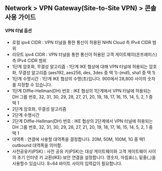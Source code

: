 ## Network > VPN Gateway(Site-to-Site VPN) > 콘솔 사용 가이드

#### VPN 터널 옵션
- 로컬 ipv4 CIDR : VPN 터널을 통한 통신이 허용된 NHN Cloud 측 IPv4 CIDR 범위
- 리모트 ipv4 CIDR : VPN 터널을 통한 통신이 허용된 고객 게이트웨이(온프레미스) 측 IPv4 CIDR 범위
- 1단계 암호화, 무결성 알고리즘 : 1단계 IKE 협상에 대해 VPN 터널에 허용되는 암호화, 무결성 알고리즘
 (aes192, aes256, des, 3des 중 택 1)-(md5, sha1 중 택 1)
- 1단계 수명시간 : 1단계 IKE 협상의 수명(초)입니다. 900에서 28,800 사이의 숫자를 지정할 수 있습니다.
- 1단계 Diffie-Hellman(DH) 번호 :  IKE 협상의 1단계에서 VPN 터널에 허용되는 DH 그룹 번호, 32, 31, 30, 29, 28, 27, 21, 20, 19, 18, 17, 16, 15, 14, 5, 2, 1 중 택 1
- 2단계 암호화, 무결성 알고리즘
- 2단계 수명시간
- 2단계 Diffie-Hellman(DH) 번호 : IKE 협상의 2단계에서 VPN 터널에 허용되는 DH 그룹 번호, 32, 31, 30, 29, 28, 27, 21, 20, 19, 18, 17, 16, 15, 14, 5, 2, 1 중 택 1
- 대역폭 : 연결에 사용할 대역폭을 결정합니다. 20M, 50M, 100M, 1G 중 택1
 outbound 대역폭을 의미함.
- 사전공유키(PSK) : 사전 공유 키(PSK)는 대상 게이트웨이와 고객 게이트웨이 사이의 초기 인터넷 키 교환(IKE) 보안 연결을 설정합니다.
영숫자, 마침표(.), 밑줄(_)을 사용할수 있습니다. 8~64 바이트 사이의 입력값이 필요합니다.
